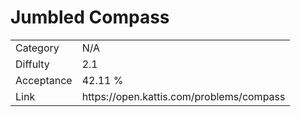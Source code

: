 # Jumbled Compass

<table>
    <tr>
        <td>Category</td>
        <td>N/A</td>
    </tr>
    <tr>
        <td>Diffulty</td>
        <td>2.1</td>
    </tr>
    <tr>
        <td>Acceptance</td>
        <td>42.11 %</td>
    </tr>
    <tr>
        <td>Link</td>
        <td>https://open.kattis.com/problems/compass</td>
    </tr>
</table>